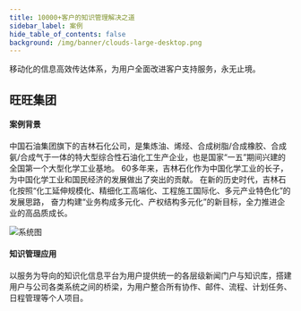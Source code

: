 ```yaml
---
title: 10000+客户的知识管理解决之道
sidebar_label: 案例
hide_table_of_contents: false
background: /img/banner/clouds-large-desktop.png
---
```


移动化的信息高效传达体系，为用户全面改进客户支持服务，永无止境。

## 旺旺集团

#### 案例背景

中国石油集团旗下的吉林石化公司，是集炼油、烯烃、合成树脂/合成橡胶、合成氨/合成气于一体的特大型综合性石油化工生产企业，也是国家“一五”期间兴建的全国第一个大型化学工业基地。 60多年来，吉林石化作为中国化学工业的长子，为中国化学工业和国民经济的发展做出了突出的贡献。 在新的历史时代，吉林石化按照“化工延伸规模化、精细化工高端化、工程施工国际化、多元产业特色化”的发展思路， 奋力构建“业务构成多元化、产权结构多元化”的新目标，全力推进企业的高品质成长。

![系统图](/assets/workflow/frontpage_jlsh.jpg)

#### 知识管理应用

以服务为导向的知识化信息平台为用户提供统一的各层级新闻门户与知识库，搭建用户与公司各类系统之间的桥梁，为用户整合所有协作、邮件、流程、计划任务、日程管理等个人项目。